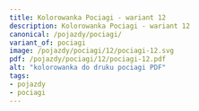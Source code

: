 ```yaml
---
title: Kolorowanka Pociagi - wariant 12
description: Kolorowanka Pociagi - wariant 12
canonical: /pojazdy/pociagi/
variant_of: pociagi
image: /pojazdy/pociagi/12/pociagi-12.svg
pdf: /pojazdy/pociagi/12/pociagi-12.pdf
alt: "kolorowanka do druku pociagi PDF"
tags:
- pojazdy
- pociagi
---
```

